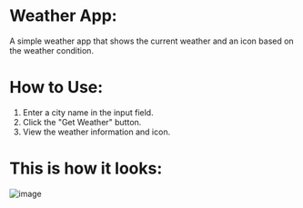 # Weather App:
A simple weather app that shows the current weather and an icon based on the weather condition.  

# How to Use:
1. Enter a city name in the input field. 
2. Click the "Get Weather" button. 
3. View the weather information and icon.

# This is how it looks:

![image](https://github.com/user-attachments/assets/dc38b3f7-2343-4f6f-a774-70585272090b)

